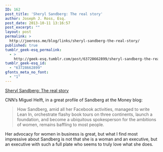 ```yaml
---
ID: 162
post_title: 'Sheryl Sandberg: The real story'
author: Joseph J. Ross, Esq.
post_date: 2013-10-11 13:16:57
post_excerpt: ""
layout: post
permalink: >
  http://joeross.me/blog/links/sheryl-sandberg-the-real-story/
published: true
tumblr_geek-esq_permalink:
  - >
    http://geek-esq.tumblr.com/post/63728662899/sheryl-sandberg-the-real-story
tumblr_geek-esq_id:
  - "63728662899"
gfonts_meta_no_font:
  - "1"
---
```

<a href='http://money.cnn.com/2013/10/10/leadership/sheryl-sandberg-mpw.pr.fortune/'>Sheryl Sandberg: The real story</a><div class="link_description"><p>CNN&#8217;s Miguel Helft, in a great profile of Sandberg at the Money blog:</p>

<blockquote>
<p>How Sandberg, amid all her Facebook activities, managed to write Lean In, orchestrate flashy book tours on three continents, launch a foundation, and become a ubiquitous spokesperson for the ambitions of women, remains baffling to most people.</p>
</blockquote>

<p>Her advocacy for women in business is great, but what I find most impressive about Sandberg is not that she is a woman and an executive, but an executive with such a full plate who seems to truly love what she does.</p></div>